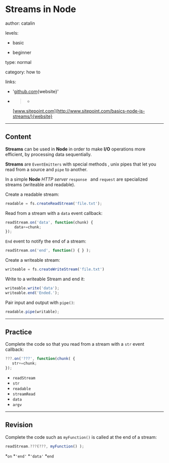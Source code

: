# Streams in **Node**
author: catalin

levels:

  - basic

  - beginner

type: normal

category: how to

links:

  - '[github.com](https://github.com/substack/stream-handbook){website}'

  - >-
    [www.sitepoint.com](http://www.sitepoint.com/basics-node-js-streams/){website}

---
## Content

**Streams** can be used in **Node** in order to make **I/O** operations more efficient, by processing data sequentially. 

**Streams** are `EventEmitters` with special methods , unix pipes that let you read from a source and `pipe` to another.

In a simple **Node** *HTTP server* `response ` and `request` are specialized streams (writeable and readable).

Create a readable stream:
```javascript
readable = fs.createReadStream('file.txt');
```
Read from a stream with a `data` event callback:
```javascript
readStream.on('data', function(chunk) {
    data+=chunk;
});
```
`End` event to notify the end of a stream:
```javascript
readStream.on('end', function() { } );
```
Create a writeable stream:
```javascript
writeable = fs.createWriteStream('file.txt')
```
Write to a writeable Stream and end it:
```javascript
writeable.write('data');
writeable.end('Ended.');
```

Pair input and output with `pipe()`:
```javascript
readable.pipe(writable);

```

---
## Practice

Complete the code so that you read from a stream with a `str` event callback:

```javascript
???.on('???', function(chunk( {
   str+=chunk;
});
```

* `readStream`
* `str`
* `readable`
* `streamRead`
* `data`
* `argv`

---
## Revision

Complete the code such as `myFunction()` is called at the end of a stream:
```js
readStream.???(???, myFunction() );

```

*`on`
*`'end'`
*`'data'`
*`end`